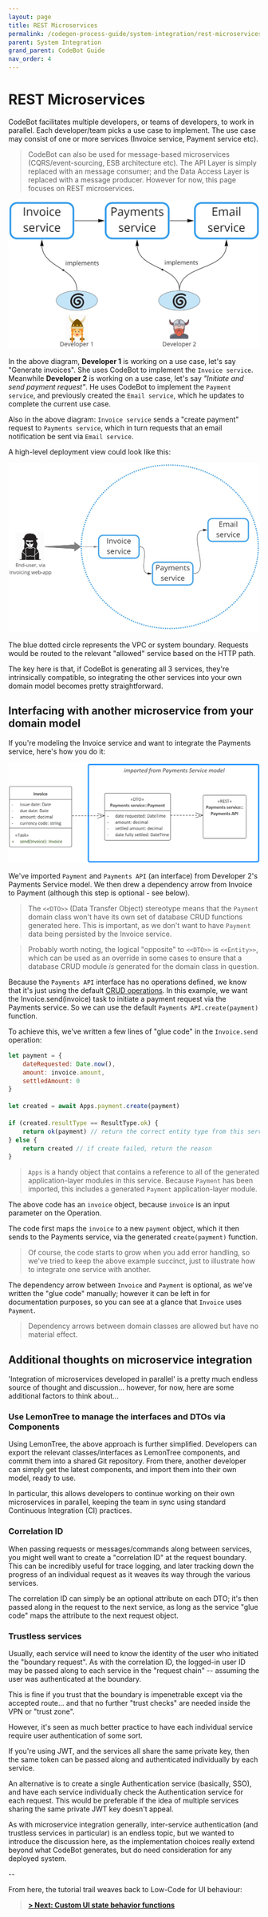 ```yaml
---
layout: page
title: REST Microservices
permalink: /codegen-process-guide/system-integration/rest-microservices
parent: System Integration
grand_parent: CodeBot Guide
nav_order: 4
---
```


# REST Microservices

CodeBot facilitates multiple developers, or teams of developers, to work in parallel. Each developer/team picks a use case to implement. The use case may consist of one or more services (Invoice service, Payment service etc).

> CodeBot can also be used for message-based microservices (CQRS/event-sourcing, ESB architecture etc). The API Layer is simply replaced with an message consumer; and the Data Access Layer is replaced with a message producer. However for now, this page focuses on REST microservices.

![Developers create microservices in parallel](../../images/system-integration/develop-services-in-parallel.png "Developers create microservices in parallel")

In the above diagram, **Developer 1** is working on a use case, let's say "Generate invoices". She uses CodeBot to implement the `Invoice service`. Meanwhile **Developer 2** is working on a use case, let's say *"Initiate and send payment request"*. He uses CodeBot to implement the `Payment service`, and previously created the `Email service`, which he updates to complete the current use case.

Also in the above diagram: `Invoice service` sends a "create payment" request to `Payments service`, which in turn requests that an email notification be sent via `Email service`.

A high-level deployment view could look like this:

![Boundary request](../../images/system-integration/boundary-request.png "Boundary request")

The blue dotted circle represents the VPC or system boundary. Requests would be routed to the relevant "allowed" service based on the HTTP path.

The key here is that, if CodeBot is generating all 3 services, they're intrinsically compatible, so integrating the other services into your own domain model becomes pretty straightforward.

## Interfacing with another microservice from your domain model

If you're modeling the Invoice service and want to integrate the Payments service, here's how you do it:

![Interfacing with another microservice from your domain model](../../images/system-integration/integrate-service-into-model.png "Interfacing with another microservice from your domain model")

We've imported `Payment` and `Payments API` (an interface) from Developer 2's Payments Service model. We then drew a dependency arrow from Invoice to Payment (although this step is optional - see below).

> The `<<DTO>>` (Data Transfer Object) stereotype means that the `Payment` domain class won't have its own set of database CRUD functions generated here. This is important, as we don't want to have `Payment` data being persisted by the Invoice service.

> Probably worth noting, the logical "opposite" to `<<DTO>>` is `<<Entity>>`, which can be used as an override in some cases to ensure that a database CRUD module *is* generated for the domain class in question.

Because the `Payments API` interface has no operations defined, we know that it's just using the default [CRUD operations](../../codebot-reference/crud-operations). In this example, we want the Invoice.send(invoice) task to initiate a payment request via the Payments service. So we can use the default `Payments API.create(payment)` function.

To achieve this, we've written a few lines of "glue code" in the `Invoice.send` operation:

```JavaScript
let payment = {
	dateRequested: Date.now(),
	amount: invoice.amount,
	settledAmount: 0
}

let created = await Apps.payment.create(payment)

if (created.resultType == ResultType.ok) {
    return ok(payment) // return the correct entity type from this service
} else {
    return created // if create failed, return the reason
}
```

> `Apps` is a handy object that contains a reference to all of the generated application-layer modules in this service. Because `Payment` has been imported, this includes a generated `Payment` application-layer module.

The above code has an `invoice` object, because `invoice` is an input parameter on the Operation.

The code first maps the `invoice` to a new `payment` object, which it then sends to the Payments service, via the generated `create(payment)` function.

> Of course, the code starts to grow when you add error handling, so we've tried to keep the above example succinct, just to illustrate how to integrate one service with another.

The dependency arrow between `Invoice` and `Payment` is optional, as we've written the "glue code" manually; however it can be left in for documentation purposes, so you can see at a glance that `Invoice` uses `Payment`.

> Dependency arrows between domain classes are allowed but have no material effect.


## Additional thoughts on microservice integration

'Integration of microservices developed in parallel' is a pretty much endless source of thought and discussion... however, for now, here are some additional factors to think about...

### Use LemonTree to manage the interfaces and DTOs via Components

Using LemonTree, the above approach is further simplified. Developers can export the relevant classes/interfaces as LemonTree components, and commit them into a shared Git repository. From there, another developer can simply get the latest components, and import them into their own model, ready to use.

In particular, this allows developers to continue working on their own microservices in parallel, keeping the team in sync using standard Continuous Integration (CI) practices.


### Correlation ID

When passing requests or messages/commands along between services, you might well want to create a "correlation ID" at the request boundary. This can be incredibly useful for trace logging, and later tracking down the progress of an individual request as it weaves its way through the various services.

The correlation ID can simply be an optional attribute on each DTO; it's then passed along in the request to the next service, as long as the service "glue code" maps the attribute to the next request object.


### Trustless services

Usually, each service will need to know the identity of the user who initiated the "boundary request". As with the correlation ID, the logged-in user ID may be passed along to each service in the "request chain" -- assuming the user was authenticated at the boundary.

This is fine if you trust that the boundary is impenetrable except via the accepted route... and that no further "trust checks" are needed inside the VPN or "trust zone".

However, it's seen as much better practice to have each individual service require user authentication of some sort.

If you're using JWT, and the services all share the same private key, then the same token can be passed along and authenticated individually by each service.

An alternative is to create a single Authentication service (basically, SSO), and have each service individually check the Authentication service for each request. This would be preferable if the idea of multiple services sharing the same private JWT key doesn't appeal.

As with microservice integration generally, inter-service authentication (and trustless services in particular) is an endless topic, but we wanted to introduce the discussion here, as the implementation choices really extend beyond what CodeBot generates, but do need consideration for any deployed system.


--

From here, the tutorial trail weaves back to Low-Code for UI behaviour:

> **[> Next: Custom UI state behavior functions](../low-code/ui-behavior-functions)**
